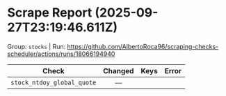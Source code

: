 # Scrape Report (2025-09-27T23:19:46.611Z)

Group: `stocks`  |  Run: https://github.com/AlbertoRoca96/scraping-checks-scheduler/actions/runs/18066194940

| Check | Changed | Keys | Error |
|---|:---:|:--|:--|
| `stock_ntdoy_global_quote` | — |  |  |
